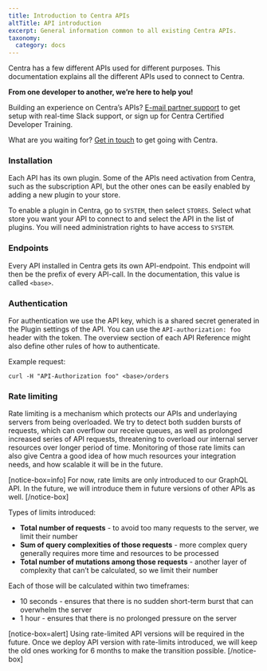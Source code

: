 ```yaml
---
title: Introduction to Centra APIs
altTitle: API introduction
excerpt: General information common to all existing Centra APIs.
taxonomy:
  category: docs
---
```


Centra has a few different APIs used for different purposes. This documentation explains all the different APIs used to connect to Centra.

**From one developer to another, we’re here to help you!**

Building an experience on Centra’s APIs? [E-mail partner support](mailto:support@centra.com) to get setup with real-time Slack support, or sign up for Centra Certified Developer Training.

What are you waiting for? [Get in touch](https://www.centra.com/contact.html) to get going with Centra.

### Installation

Each API has its own plugin. Some of the APIs need activation from Centra, such as the subscription API, but the other ones can be easily enabled by adding a new plugin to your store.

To enable a plugin in Centra, go to `SYSTEM`, then select `STORES`. Select what store you want your API to connect to and select the API in the list of plugins. You will need administration rights to have access to `SYSTEM`.

### Endpoints

Every API installed in Centra gets its own API-endpoint. This endpoint will then be the prefix of every API-call. In the documentation, this value is called `<base>`.

### Authentication

For authentication we use the API key, which is a shared secret generated in the Plugin settings of the API. You can use the `API-authorization: foo` header with the token. The overview section of each API Reference might also define other rules of how to authenticate.

Example request:

`curl -H "API-Authorization foo" <base>/orders`

### Rate limiting

Rate limiting is a mechanism which protects our APIs and underlaying servers from being overloaded. We try to detect both sudden bursts of requests, which can overflow our receive queues, as well as prolonged increased series of API requests, threatening to overload our internal server resources over longer period of time. Monitoring of those rate limits can also give Centra a good idea of how much resources your integration needs, and how scalable it will be in the future.

[notice-box=info]
For now, rate limits are only introduced to our GraphQL API. In the future, we will introduce them in future versions of other APIs as well.
[/notice-box]

Types of limits introduced:  
* **Total number of requests** - to avoid too many requests to the server, we limit their number
* **Sum of query complexities of those requests** - more complex query generally requires more time and resources to be processed
* **Total number of mutations among those requests** - another layer of complexity that can’t be calculated, so we limit their number

Each of those will be calculated within two timeframes:  
* 10 seconds - ensures that there is no sudden short-term burst that can overwhelm the server
* 1 hour - ensures that there is no prolonged pressure on the server

[notice-box=alert]
Using rate-limited API versions will be required in the future. Once we deploy API version with rate-limits introduced, we will keep the old ones working for 6 months to make the transition possible.
[/notice-box]
